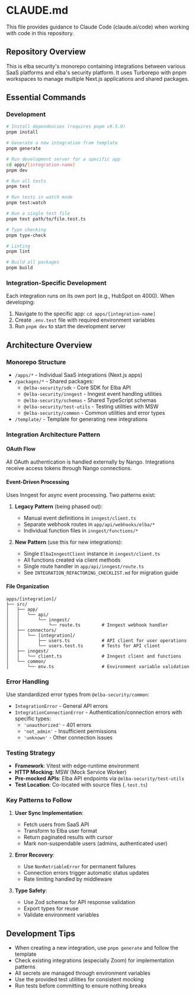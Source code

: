 # CLAUDE.md

This file provides guidance to Claude Code (claude.ai/code) when working with code in this repository.

## Repository Overview

This is elba security's monorepo containing integrations between various SaaS platforms and elba's security platform. It uses Turborepo with pnpm workspaces to manage multiple Next.js applications and shared packages.

## Essential Commands

### Development

```bash
# Install dependencies (requires pnpm v9.5.0)
pnpm install

# Generate a new integration from template
pnpm generate

# Run development server for a specific app
cd apps/[integration-name]
pnpm dev

# Run all tests
pnpm test

# Run tests in watch mode
pnpm test:watch

# Run a single test file
pnpm test path/to/file.test.ts

# Type checking
pnpm type-check

# Linting
pnpm lint

# Build all packages
pnpm build
```

### Integration-Specific Development

Each integration runs on its own port (e.g., HubSpot on 4000). When developing:

1. Navigate to the specific app: `cd apps/[integration-name]`
2. Create `.env.test` file with required environment variables
3. Run `pnpm dev` to start the development server

## Architecture Overview

### Monorepo Structure

- `/apps/*` - Individual SaaS integrations (Next.js apps)
- `/packages/*` - Shared packages:
  - `@elba-security/sdk` - Core SDK for Elba API
  - `@elba-security/inngest` - Inngest event handling utilities
  - `@elba-security/schemas` - Shared TypeScript schemas
  - `@elba-security/test-utils` - Testing utilities with MSW
  - `@elba-security/common` - Common utilities and error types
- `/template/` - Template for generating new integrations

### Integration Architecture Pattern

#### OAuth Flow

All OAuth authentication is handled externally by Nango. Integrations receive access tokens through Nango connections.

#### Event-Driven Processing

Uses Inngest for async event processing. Two patterns exist:

1. **Legacy Pattern** (being phased out):

   - Manual event definitions in `inngest/client.ts`
   - Separate webhook routes in `app/api/webhooks/elba/*`
   - Individual function files in `inngest/functions/*`

2. **New Pattern** (use this for new integrations):
   - Single `ElbaInngestClient` instance in `inngest/client.ts`
   - All functions created via client methods
   - Single route handler in `app/api/inngest/route.ts`
   - See `INTEGRATION_REFACTORING_CHECKLIST.md` for migration guide

#### File Organization

```
apps/[integration]/
├── src/
│   ├── app/
│   │   └── api/
│   │       └── inngest/
│   │           └── route.ts        # Inngest webhook handler
│   ├── connectors/
│   │   └── [integration]/
│   │       ├── users.ts            # API client for user operations
│   │       └── users.test.ts       # Tests for API client
│   ├── inngest/
│   │   └── client.ts               # Inngest client and functions
│   └── common/
│       └── env.ts                  # Environment variable validation
```

### Error Handling

Use standardized error types from `@elba-security/common`:

- `IntegrationError` - General API errors
- `IntegrationConnectionError` - Authentication/connection errors with specific types:
  - `'unauthorized'` - 401 errors
  - `'not_admin'` - Insufficient permissions
  - `'unknown'` - Other connection issues

### Testing Strategy

- **Framework**: Vitest with edge-runtime environment
- **HTTP Mocking**: MSW (Mock Service Worker)
- **Pre-mocked APIs**: Elba API endpoints via `@elba-security/test-utils`
- **Test Location**: Co-located with source files (`.test.ts`)

### Key Patterns to Follow

1. **User Sync Implementation**:

   - Fetch users from SaaS API
   - Transform to Elba user format
   - Return paginated results with cursor
   - Mark non-suspendable users (admins, authenticated user)

2. **Error Recovery**:

   - Use `NonRetriableError` for permanent failures
   - Connection errors trigger automatic status updates
   - Rate limiting handled by middleware

3. **Type Safety**:
   - Use Zod schemas for API response validation
   - Export types for reuse
   - Validate environment variables

## Development Tips

- When creating a new integration, use `pnpm generate` and follow the template
- Check existing integrations (especially Zoom) for implementation patterns
- All secrets are managed through environment variables
- Use the provided test utilities for consistent mocking
- Run tests before committing to ensure nothing breaks

